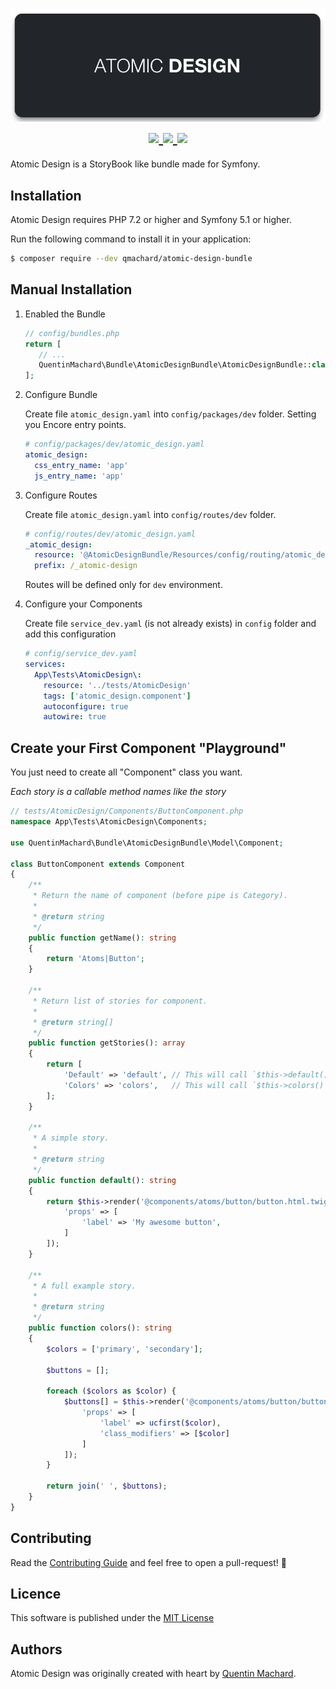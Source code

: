 <h1 align="center">
    <img src="./doc/atomic-design.png" alt="atomic-design" />
    <br />
    <a href="./LICENSE.md" title="Licence MIT">
        <img src="https://img.shields.io/packagist/l/qmachard/atomic-design-bundle" />
    </a>
    <a href="https://packagist.org/packages/qmachard/atomic-design-bundle" title="Packagist">
        <img src="https://img.shields.io/packagist/v/qmachard/atomic-design-bundle?include_prereleases" />
    </a>
    <a href="https://packagist.org/packages/qmachard/atomic-design-bundle" title="PHP 7.3">
        <img src="https://img.shields.io/packagist/php-v/qmachard/atomic-design-bundle" />
    </a>
</h1>

Atomic Design is a StoryBook like bundle made for Symfony.

Installation
------------

Atomic Design requires PHP 7.2 or higher and Symfony 5.1 or higher.

Run the following command to install it in your application:

```bash
$ composer require --dev qmachard/atomic-design-bundle
```

Manual Installation
-------------------

1. Enabled the Bundle

    ```php
    // config/bundles.php
    return [
       // ...
       QuentinMachard\Bundle\AtomicDesignBundle\AtomicDesignBundle::class => ['dev' => true],
    ];
    ```

1. Configure Bundle

    Create file `atomic_design.yaml` into `config/packages/dev` folder. Setting you Encore entry points.
    
    ```yaml
    # config/packages/dev/atomic_design.yaml
    atomic_design:
      css_entry_name: 'app'
      js_entry_name: 'app'
    ```

1. Configure Routes

    Create file `atomic_design.yaml` into `config/routes/dev` folder.
    
    ```yaml
    # config/routes/dev/atomic_design.yaml
    _atomic_design:
      resource: '@AtomicDesignBundle/Resources/config/routing/atomic_design.xml'
      prefix: /_atomic-design
    ```

    Routes will be defined only for `dev` environment.

1. Configure your Components

    Create file `service_dev.yaml` (is not already exists) in `config` folder and add this configuration
    
    ```yaml
    # config/service_dev.yaml
    services:
      App\Tests\AtomicDesign\:
        resource: '../tests/AtomicDesign'
        tags: ['atomic_design.component']
        autoconfigure: true
        autowire: true
    ```

Create your First Component "Playground"
-------------------------------------

You just need to create all "Component" class you want.

*Each story is a callable method names like the story*

```php
// tests/AtomicDesign/Components/ButtonComponent.php
namespace App\Tests\AtomicDesign\Components;

use QuentinMachard\Bundle\AtomicDesignBundle\Model\Component;

class ButtonComponent extends Component
{
    /**
     * Return the name of component (before pipe is Category).
     *
     * @return string
     */
    public function getName(): string
    {
        return 'Atoms|Button';
    }

    /**
     * Return list of stories for component.
     * 
     * @return string[]
     */
    public function getStories(): array
    {
        return [
            'Default' => 'default', // This will call `$this->default()` method.
            'Colors' => 'colors',   // This will call `$this->colors()` method.
        ];
    }

    /**
     * A simple story.
     *
     * @return string
     */
    public function default(): string
    {
        return $this->render('@components/atoms/button/button.html.twig', [
            'props' => [
                'label' => 'My awesome button',
            ]
        ]);
    }

    /**
     * A full example story.
     *
     * @return string
     */
    public function colors(): string
    {
        $colors = ['primary', 'secondary'];

        $buttons = [];

        foreach ($colors as $color) {
            $buttons[] = $this->render('@components/atoms/button/button.html.twig', [
                'props' => [
                    'label' => ucfirst($color),
                    'class_modifiers' => [$color]
                ]
            ]);
        }

        return join(' ', $buttons);
    }
}
```

Contributing
------------

Read the [Contributing Guide](CONTRIBUTING.md) and feel free to open a pull-request! 🍻

Licence
-------

This software is published under the [MIT License](LICENSE.md)

Authors
-------

Atomic Design was originally created with heart by [Quentin Machard](https://twitter.com/quentinmachard).

